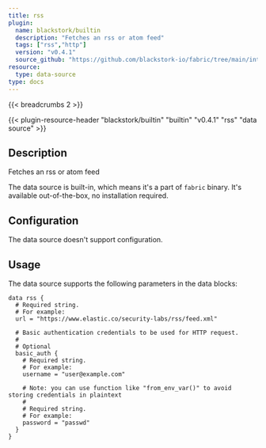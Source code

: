 ```yaml
---
title: rss
plugin:
  name: blackstork/builtin
  description: "Fetches an rss or atom feed"
  tags: ["rss","http"]
  version: "v0.4.1"
  source_github: "https://github.com/blackstork-io/fabric/tree/main/internal/builtin/"
resource:
  type: data-source
type: docs
---
```


{{< breadcrumbs 2 >}}

{{< plugin-resource-header "blackstork/builtin" "builtin" "v0.4.1" "rss" "data source" >}}

## Description
Fetches an rss or atom feed

The data source is built-in, which means it's a part of `fabric` binary. It's available out-of-the-box, no installation required.

## Configuration

The data source doesn't support configuration.

## Usage

The data source supports the following parameters in the data blocks:

```hcl
data rss {
  # Required string.
  # For example:
  url = "https://www.elastic.co/security-labs/rss/feed.xml"

  # Basic authentication credentials to be used for HTTP request.
  #
  # Optional
  basic_auth {
    # Required string.
    # For example:
    username = "user@example.com"

    # Note: you can use function like "from_env_var()" to avoid storing credentials in plaintext
    #
    # Required string.
    # For example:
    password = "passwd"
  }
}
```